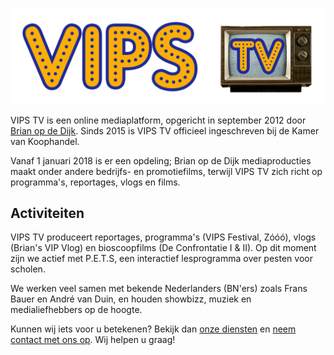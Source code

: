 ![VIPS TV](VIPSLOGO.gif)

VIPS TV is een online mediaplatform, opgericht in september 2012 door [Brian op de Dijk](https://brianopdedijk.nl). Sinds 2015 is VIPS TV officieel ingeschreven bij de Kamer van Koophandel.

Vanaf 1 januari 2018 is er een opdeling; Brian op de Dijk mediaproducties maakt onder andere bedrijfs- en promotiefilms, terwijl VIPS TV zich richt op programma's, reportages, vlogs en films.

## Activiteiten

VIPS TV produceert reportages, programma's (VIPS Festival, Zóóó), vlogs (Brian's VIP Vlog) en bioscoopfilms (De Confrontatie I & II). Op dit moment zijn we actief met P.E.T.S, een interactief lesprogramma over pesten voor scholen.

We werken veel samen met bekende Nederlanders (BN'ers) zoals Frans Bauer en André van Duin, en houden showbizz, muziek en medialiefhebbers op de hoogte.

Kunnen wij iets voor u betekenen? Bekijk dan [onze diensten](https://vipstv.nl/diensten/) en [neem contact met ons op](https://vipstv.nl/contact/). Wij helpen u graag!
